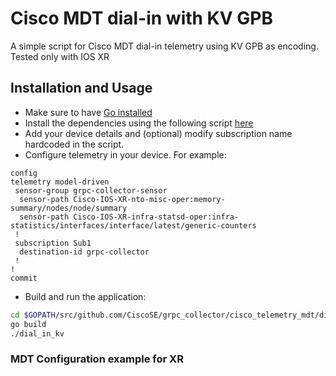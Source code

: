 # Cisco MDT dial-in with KV GPB

A simple script for Cisco MDT dial-in telemetry using KV GPB as encoding. Tested only with IOS XR

## Installation and Usage

* Make sure to have [Go installed](https://golang.org/dl/)
* Install the dependencies using the following script [here](/install.sh)
* Add your device details and (optional) modify subscription name hardcoded in the script. 
* Configure telemetry in your device. For example:

```
config
telemetry model-driven
 sensor-group grpc-collector-sensor
  sensor-path Cisco-IOS-XR-nto-misc-oper:memory-summary/nodes/node/summary
  sensor-path Cisco-IOS-XR-infra-statsd-oper:infra-statistics/interfaces/interface/latest/generic-counters
 !
 subscription Sub1
  destination-id grpc-collector
 !
!
commit

```

* Build and run the application: 

```bash
cd $GOPATH/src/github.com/CiscoSE/grpc_collector/cisco_telemetry_mdt/dial_in_kv
go build
./dial_in_kv
```

### MDT Configuration example for XR




